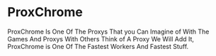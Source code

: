 # ProxChrome
ProxChrome Is One Of The Proxys That you Can Imagine of With The Games And Proxys With Others Think of A Proxy We Will Add It, ProxChrome is One Of The Fastest Workers And Fastest Stuff.  
